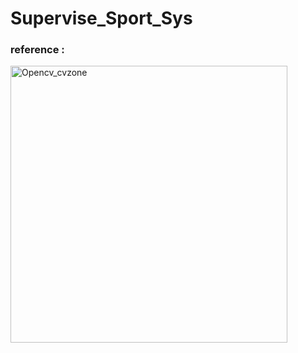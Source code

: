 # Supervise_Sport_Sys

### reference :
<img width="443" alt="Opencv_cvzone" src="https://user-images.githubusercontent.com/83059760/170101787-3a7aaf16-7b61-4c2f-b0e7-0b2dc89ca621.png">
